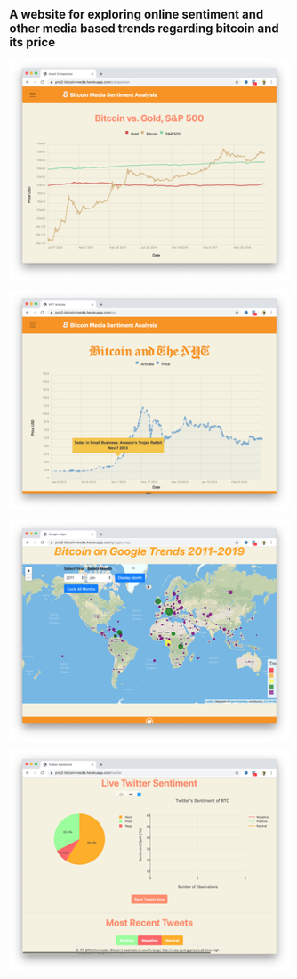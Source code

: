 ## A website for exploring online sentiment and other media based trends regarding bitcoin and its price



![](img/img.png)

![img2](img/img2.png)

![img3](img/img3.png)

![img4](img/img4.png)